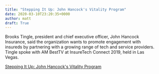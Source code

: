 ```yaml
---
title: "Stepping It Up: John Hancock's Vitality Program"
date: 2020-03-10T23:20:35+0000
author: matt
draft: True
---
```

Brooks Tingle, president and chief executive officer, John Hancock Insurance, said the organization wants to promote engagement with insureds by partnering with a growing range of tech and service providers. Tingle spoke with AM BestTV at InsureTech Connect 2019, held in Las Vegas.

[ Stepping It Up: John Hancock's Vitality Program ]( http://news.ambest.com/ArticleContent.aspx?pc=1009&amp;altsrc=158&amp;refnum=294438 )
